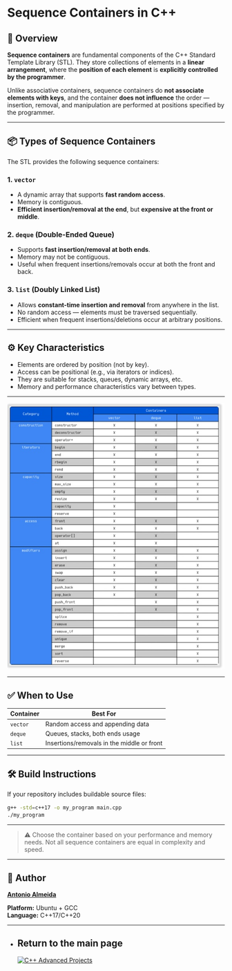 # Sequence Containers in C++

## 🧾 Overview

**Sequence containers** are fundamental components of the C++ Standard Template Library (STL). They store collections of elements in a **linear arrangement**, where the **position of each element** is **explicitly controlled by the programmer**.

Unlike associative containers, sequence containers do **not associate elements with keys**, and the container **does not influence** the order — insertion, removal, and manipulation are performed at positions specified by the programmer.

---

## 📦 Types of Sequence Containers

The STL provides the following sequence containers:

### 1. `vector`
- A dynamic array that supports **fast random access**.
- Memory is contiguous.
- **Efficient insertion/removal at the end**, but **expensive at the front or middle**.

### 2. `deque` (Double-Ended Queue)
- Supports **fast insertion/removal at both ends**.
- Memory may not be contiguous.
- Useful when frequent insertions/removals occur at both the front and back.

### 3. `list` (Doubly Linked List)
- Allows **constant-time insertion and removal** from anywhere in the list.
- No random access — elements must be traversed sequentially.
- Efficient when frequent insertions/deletions occur at arbitrary positions.

---

## ⚙️ Key Characteristics

- Elements are ordered by position (not by key).
- Access can be positional (e.g., via iterators or indices).
- They are suitable for stacks, queues, dynamic arrays, etc.
- Memory and performance characteristics vary between types.

---

![Sequential Containers](./SequentialContainers.jpg)

---

## ✅ When to Use

| Container | Best For                                      |
|-----------|-----------------------------------------------|
| `vector`  | Random access and appending data              |
| `deque`   | Queues, stacks, both ends usage               |
| `list`    | Insertions/removals in the middle or front    |

---

## 🛠️ Build Instructions

If your repository includes buildable source files:
```bash
g++ -std=c++17 -o my_program main.cpp
./my_program

```
---

> ⚠️ Choose the container based on your performance and memory needs. Not all sequence containers are equal in complexity and speed.

---

## 👤 Author
**[Antonio Almeida](https://alfecjo.github.io/)**

**Platform:** Ubuntu + GCC  
**Language:** C++17/C++20  

---

- ## Return to the main page
  [![C++ Advanced Projects](https://img.shields.io/badge/C++_Advanced-000000?style=for-the-badge&logo=github&logoColor=white)](https://github.com/alfecjo/Cplus_plus_Advanced/tree/main/archives/module)

